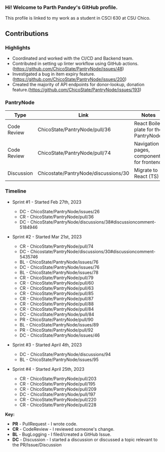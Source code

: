 ### Hi! Welcome to Parth Pandey's GitHub profile.

This profile is linked to my work as a student in CSCI 630 at CSU Chico.

## Contributions

### Highlights

- Coordinated and worked with the CI/CD and Backend team.
- Contributed in setting up linter workflow using GitHub actions.(https://github.com/ChicoState/PantryNode/issues/48)
- Investigated a bug in item expiry feature. (https://github.com/ChicoState/PantryNode/issues/200)
- Created the majority of API endpoints for donor-lookup, donation feature.(https://github.com/ChicoState/PantryNode/issues/193)

### PantryNode

| Type                      | Link                                 | Notes                                                           |
| ------------------------- | ------------------------------------ | --------------------------------------------------------------- |
| Code Review               | ChicoState/PantryNode/pull/36        | React Boiler plate for the PantryNode                           |
| Code Review               | ChicoState/PantryNode/pull/74        | Navigation pages, components for frontend                       |
| Discussion                | Chicostate/PantryNode/discussions/30 | Migrate to React (TS)                                           |
### Timeline

- Sprint #1 - Started Feb 27th, 2023
  - DC - ChicoState/PantryNode/issues/26
  - CR - ChicoState/PantryNode/pull/36
  - DC - ChicoState/PantryNode/discussions/38#discussioncomment-5184946
- Sprint #2 - Started Mar 21st, 2023

  - CR - ChicoState/PantryNode/pull/74
  - DC - Chicostate/PantryNode/discussions/30#discussioncomment-5435746
  - BL - ChicoState/PantryNode/issues/76
  - DC - ChicoState/PantryNode/issues/76
  - BL - ChicoState/PantryNode/issues/78
  - CR - ChicoState/PantryNode/pull/79
  - CR - ChicoState/PantryNode/pull/60
  - CR - ChicoState/PantryNode/pull/63
  - CR - ChicoState/PantryNode/pull/85
  - CR - ChicoState/PantryNode/pull/87
  - CR - ChicoState/PantryNode/pull/88
  - CR - ChicoState/PantryNode/pull/84
  - DC - ChicoState/PantryNode/pull/84
  - PR - ChicoState/PantryNode/pull/90
  - BL - ChicoState/PantryNode/issues/89
  - PR - ChicoState/PantryNode/pull/92
  - DC - ChicoState/PantryNode/issues/46

- Sprint #3 - Started April 4th, 2023

  - DC - ChicoState/PantryNode/discussions/94
  - BL - ChicoState/PantryNode/issues/95


- Sprint #4 - Started April 25th, 2023
  - CR - ChicoState/PantryNode/pull/203
  - CR - ChicoState/PantryNode/pull/195
  - CR - ChicoState/PantryNode/pull/209
  - DC - ChicoState/PantryNode/pull/197
  - CR - ChicoState/PantryNode/pull/220
  - CR - ChicoState/PantryNode/pull/228

**Key:**

- **PR** - PullRequest - I wrote code.
- **CR** - CodeReview - I reviewed someone's change.
- **BL** - BugLogging - I filed/created a GitHub Issue.
- **DC** - Discussion - I started a discussion or discussed a topic relevant to the PR/Issue/Discussion
